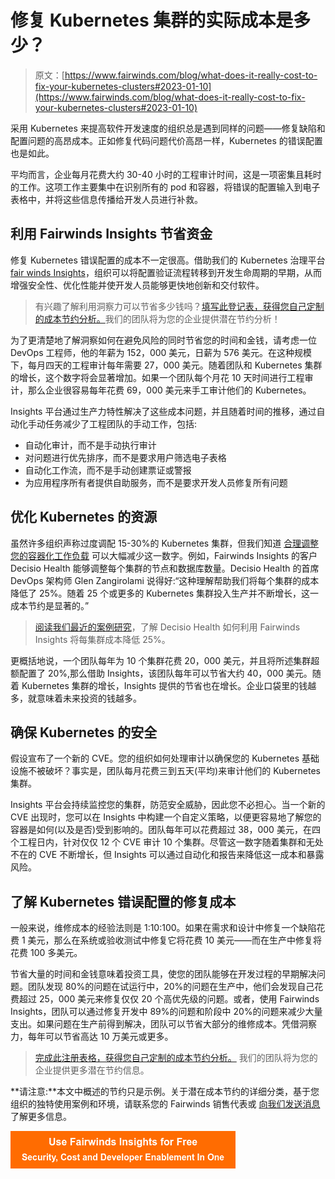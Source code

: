 # 修复 Kubernetes 集群的实际成本是多少？

> 原文：[https://www.fairwinds.com/blog/what-does-it-really-cost-to-fix-your-kubernetes-clusters#2023-01-10](https://www.fairwinds.com/blog/what-does-it-really-cost-to-fix-your-kubernetes-clusters#2023-01-10)

 采用 Kubernetes 来提高软件开发速度的组织总是遇到同样的问题——修复缺陷和配置问题的高昂成本。正如修复代码问题代价高昂一样，Kubernetes 的错误配置也是如此。

平均而言，企业每月花费大约 30-40 小时的工程审计时间，这是一项密集且耗时的工作。这项工作主要集中在识别所有的 pod 和容器，将错误的配置输入到电子表格中，并将这些信息传播给开发人员进行补救。

## 利用 Fairwinds Insights 节省资金

修复 Kubernetes 错误配置的成本不一定很高。借助我们的 Kubernetes 治理平台[fair winds Insights](//www.fairwinds.com/insights)，组织可以将配置验证流程转移到开发生命周期的早期，从而增强安全性、优化性能并使开发人员能够更快地创新和交付软件。

> 有兴趣了解利用洞察力可以节省多少钱吗？[填写此登记表，获得您自己定制的成本节约分析。](/kubernetes-cost-to-fix-misconfig-reg)我们的团队将为您的企业提供潜在节约分析！

为了更清楚地了解洞察如何在避免风险的同时节省您的时间和金钱，请考虑一位 DevOps 工程师，他的年薪为 152，000 美元，日薪为 576 美元。在这种规模下，每月四天的工程审计每年需要 27，000 美元。随着团队和 Kubernetes 集群的增长，这个数字将会显著增加。如果一个团队每个月花 10 天时间进行工程审计，那么企业很容易每年花费 69，000 美元来手工审计他们的 Kubernetes。

Insights 平台通过生产力特性解决了这些成本问题，并且随着时间的推移，通过自动化手动任务减少了工程团队的手动工作，包括:

*   自动化审计，而不是手动执行审计
*   对问题进行优先排序，而不是要求用户筛选电子表格
*   自动化工作流，而不是手动创建票证或警报
*   为应用程序所有者提供自助服务，而不是要求开发人员修复所有问题

## 优化 Kubernetes 的资源

虽然许多组织声称过度调配 15-30%的 Kubernetes 集群，但我们知道 [合理调整您的容器化工作负载](https://www.fairwinds.com/blog/how-to-rightsize-your-kubernetes-workloads) 可以大幅减少这一数字。例如，Fairwinds Insights 的客户 Decisio Health 能够调整每个集群的节点和数据库数量。Decisio Health 的首席 DevOps 架构师 Glen Zangirolami 说得好:“这种理解帮助我们将每个集群的成本降低了 25%。随着 25 个或更多的 Kubernetes 集群投入生产并不断增长，这一成本节约是显著的。”

> [阅读我们最近的案例研究](/case-studies/decisio-health)，了解 Decisio Health 如何利用 Fairwinds Insights 将每集群成本降低 25%。

更概括地说，一个团队每年为 10 个集群花费 20，000 美元，并且将所述集群超额配置了 20%,那么借助 Insights，该团队每年可以节省大约 40，000 美元。随着 Kubernetes 集群的增长，Insights 提供的节省也在增长。企业口袋里的钱越多，就意味着未来投资的钱越多。

## 确保 Kubernetes 的安全

假设宣布了一个新的 CVE。您的组织如何处理审计以确保您的 Kubernetes 基础设施不被破坏？事实是，团队每月花费三到五天(平均)来审计他们的 Kubernetes 集群。

Insights 平台会持续监控您的集群，防范安全威胁，因此您不必担心。当一个新的 CVE 出现时，您可以在 Insights 中构建一个自定义策略，以便更容易地了解您的容器是如何(以及是否)受到影响的。团队每年可以花费超过 38，000 美元，在四个工程日内，针对仅仅 12 个 CVE 审计 10 个集群。尽管这一数字随着集群和无处不在的 CVE 不断增长，但 Insights 可以通过自动化和报告来降低这一成本和暴露风险。

## 了解 Kubernetes 错误配置的修复成本

一般来说，维修成本的经验法则是 1:10:100。如果在需求和设计中修复一个缺陷花费 1 美元，那么在系统或验收测试中修复它将花费 10 美元——而在生产中修复将花费 100 多美元。

节省大量的时间和金钱意味着投资工具，使您的团队能够在开发过程的早期解决问题。团队发现 80%的问题在试运行中，20%的问题在生产中，他们会发现自己花费超过 25，000 美元来修复仅仅 20 个高优先级的问题。或者，使用 Fairwinds Insights，团队可以通过修复开发中 89%的问题和阶段中 20%的问题来减少大量支出。如果问题在生产前得到解决，团队可以节省大部分的维修成本。凭借洞察力，每年可以节省高达 10 万美元或更多。

> [完成此注册表格，获得您自己定制的成本节约分析。](/kubernetes-cost-to-fix-misconfig-reg) 我们的团队将为您的企业提供更多潜在节约信息。

**请注意:**本文中概述的节约只是示例。关于潜在成本节约的详细分类，基于您组织的独特使用案例和环境，请联系您的 Fairwinds 销售代表或 [向我们发送消息](https://www.fairwinds.com/contact-us) 了解更多信息。

[![Use Fairwinds Insights for Free Security, Cost and Developer Enablement In One](img/7c86296320eb01b215d8e2755e9c5b9d.png)](https://cta-redirect.hubspot.com/cta/redirect/2184645/34aa4987-a1f9-438a-a145-d7d82d5c479a)